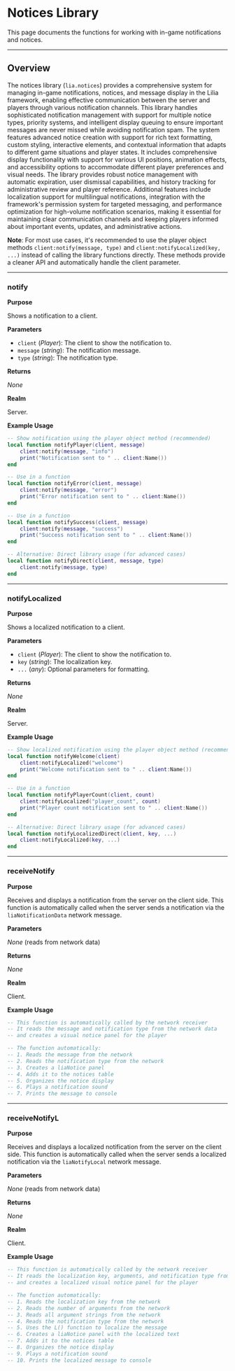 # Notices Library

This page documents the functions for working with in-game notifications and notices.

---

## Overview

The notices library (`lia.notices`) provides a comprehensive system for managing in-game notifications, notices, and message display in the Lilia framework, enabling effective communication between the server and players through various notification channels. This library handles sophisticated notification management with support for multiple notice types, priority systems, and intelligent display queuing to ensure important messages are never missed while avoiding notification spam. The system features advanced notice creation with support for rich text formatting, custom styling, interactive elements, and contextual information that adapts to different game situations and player states. It includes comprehensive display functionality with support for various UI positions, animation effects, and accessibility options to accommodate different player preferences and visual needs. The library provides robust notice management with automatic expiration, user dismissal capabilities, and history tracking for administrative review and player reference. Additional features include localization support for multilingual notifications, integration with the framework's permission system for targeted messaging, and performance optimization for high-volume notification scenarios, making it essential for maintaining clear communication channels and keeping players informed about important events, updates, and administrative actions.

**Note**: For most use cases, it's recommended to use the player object methods `client:notify(message, type)` and `client:notifyLocalized(key, ...)` instead of calling the library functions directly. These methods provide a cleaner API and automatically handle the client parameter.

---

### notify

**Purpose**

Shows a notification to a client.

**Parameters**

* `client` (*Player*): The client to show the notification to.
* `message` (*string*): The notification message.
* `type` (*string*): The notification type.

**Returns**

*None*

**Realm**

Server.

**Example Usage**

```lua
-- Show notification using the player object method (recommended)
local function notifyPlayer(client, message)
    client:notify(message, "info")
    print("Notification sent to " .. client:Name())
end

-- Use in a function
local function notifyError(client, message)
    client:notify(message, "error")
    print("Error notification sent to " .. client:Name())
end

-- Use in a function
local function notifySuccess(client, message)
    client:notify(message, "success")
    print("Success notification sent to " .. client:Name())
end

-- Alternative: Direct library usage (for advanced cases)
local function notifyDirect(client, message, type)
    client:notify(message, type)
end
```

---

### notifyLocalized

**Purpose**

Shows a localized notification to a client.

**Parameters**

* `client` (*Player*): The client to show the notification to.
* `key` (*string*): The localization key.
* `...` (*any*): Optional parameters for formatting.

**Returns**

*None*

**Realm**

Server.

**Example Usage**

```lua
-- Show localized notification using the player object method (recommended)
local function notifyWelcome(client)
    client:notifyLocalized("welcome")
    print("Welcome notification sent to " .. client:Name())
end

-- Use in a function
local function notifyPlayerCount(client, count)
    client:notifyLocalized("player_count", count)
    print("Player count notification sent to " .. client:Name())
end

-- Alternative: Direct library usage (for advanced cases)
local function notifyLocalizedDirect(client, key, ...)
    client:notifyLocalized(key, ...)
end
```

---

### receiveNotify

**Purpose**

Receives and displays a notification from the server on the client side. This function is automatically called when the server sends a notification via the `liaNotificationData` network message.

**Parameters**

*None* (reads from network data)

**Returns**

*None*

**Realm**

Client.

**Example Usage**

```lua
-- This function is automatically called by the network receiver
-- It reads the message and notification type from the network data
-- and creates a visual notice panel for the player

-- The function automatically:
-- 1. Reads the message from the network
-- 2. Reads the notification type from the network
-- 3. Creates a liaNotice panel
-- 4. Adds it to the notices table
-- 5. Organizes the notice display
-- 6. Plays a notification sound
-- 7. Prints the message to console
```

---

### receiveNotifyL

**Purpose**

Receives and displays a localized notification from the server on the client side. This function is automatically called when the server sends a localized notification via the `liaNotifyLocal` network message.

**Parameters**

*None* (reads from network data)

**Returns**

*None*

**Realm**

Client.

**Example Usage**

```lua
-- This function is automatically called by the network receiver
-- It reads the localization key, arguments, and notification type from the network data
-- and creates a localized visual notice panel for the player

-- The function automatically:
-- 1. Reads the localization key from the network
-- 2. Reads the number of arguments from the network
-- 3. Reads all argument strings from the network
-- 4. Reads the notification type from the network
-- 5. Uses the L() function to localize the message
-- 6. Creates a liaNotice panel with the localized text
-- 7. Adds it to the notices table
-- 8. Organizes the notice display
-- 9. Plays a notification sound
-- 10. Prints the localized message to console
```